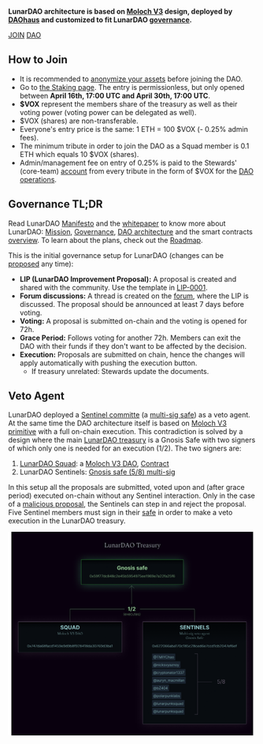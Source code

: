 
**LunarDAO architecture is based on [Moloch V3](https://github.com/Moloch-Mystics/Baal) design, deployed by [DAOhaus](https://daohaus.club/moloch) and customized to fit LunarDAO [governance](https://github.com/lunardao/dao).**

<!---BUTTONS:--->

[JOIN](https://join.lunardao.net) [DAO](https://admin.daohaus.fun/#/molochv3/0x1/0x747da68facd1459e9d9b8f928418da30769d3ba1)


## How to Join

- It is recommended to [anonymize your assets](https://wiki.lunardao.net/anonymizing_assets.html) before joining the DAO.
- Go to [the Staking page](https://join.lunardao.net). The entry is permissionless, but only opened between **April 16th, 17:00 UTC and April 30th, 17:00 UTC**.
- **$VOX** represent the members share of the treasury as well as their voting power (voting power can be delegated as well).
- $VOX (shares) are non-transferable.
- Everyone's entry price is the same: 1 ETH = 100 $VOX (- 0.25% admin fees).
- The minimum tribute in order to join the DAO as a Squad member is 0.1 ETH which equals 10 $VOX (shares).  
- Admin/management fee on entry of 0.25% is paid to the Stewards' (core-team) [account](https://app.safe.global/home?safe=eth:0xAb501a8Eb58c9780eb04D683feB504fcE391A2DD) from every tribute in the form of $VOX for the [DAO operations](https://github.com/lunardao/dao#stewards).

## Governance TL;DR

Read LunarDAO [Manifesto](https://wiki.lunardao.net) and the [whitepaper](https://github.com/lunardao/dao) to know more about LunarDAO: [Mission](https://github.com/lunardao/dao#mission), [Governance](https://github.com/lunardao/dao#governance), [DAO architecture](https://github.com/lunardao/dao#lunardao-architecture) and the smart contracts [overview](https://github.com/lunardao/dao/blob/master/README.md#contracts). To learn about the plans, check out the [Roadmap](https://lunardao.net/roadmap.html). 

This is the initial governance setup for LunarDAO (changes can be [proposed](https://admin.daohaus.fun/#/molochv3/0x1/0x747da68facd1459e9d9b8f928418da30769d3ba1/proposals) any time):

- **LIP (LunarDAO Improvement Proposal):** A proposal is created and shared with the community. Use the template in [LIP-0001](https://github.com/lunardao/lip/blob/main/lip-0001.md).  
- **Forum discussions:** A thread is created on the [forum](https://forum.lunardao.net/c/proposals), where the LIP is discussed. The proposal should be announced at least 7 days before voting.
- **Voting:** A proposal is submitted on-chain and the voting is opened for 72h.
- **Grace Period:** Follows voting for another 72h. Members can exit the DAO with their funds if they don't want to be affected by the decision.  
- **Execution:** Proposals are submitted on chain, hence the changes will apply automatically with pushing the execution button.   
    - If treasury unrelated: Stewards update the documents.

## Veto Agent

LunarDAO deployed a [Sentinel committe](https://github.com/lunardao/dao#sentinels) (a [multi-sig safe](https://app.safe.global/home?safe=eth:0x622066aBA170c185c28cED6E7ccd1cB2047ef6ef))  as a veto agent. At the same time the DAO architecture itself is based on [Moloch V3 primitive](https://github.com/lunardao/dao#moloch-v3) with a full on-chain execution. This contradiction is solved by a design where the main [LunarDAO treasury](https://app.safe.global/settings/setup?safe=eth:0x59f77dc848c2e45b5954975ee1969e7a22fa25f6) is a Gnosis Safe with two signers of which only one is needed for an execution (1/2). The two signers are:

1. [LunarDAO Squad](https://github.com/lunardao/dao#squad): a [Moloch V3 DAO](https://github.com/lunardao/dao#moloch-v3), [Contract](https://etherscan.io/address/0x747DA68Facd1459E9D9b8f928418DA30769D3Ba1)
2. LunarDAO Sentinels: [Gnosis safe (5/8) multi-sig](https://app.safe.global/home?safe=eth:0x622066aBA170c185c28cED6E7ccd1cB2047ef6ef)

In this setup all the proposals are submitted, voted upon and (after grace period) executed on-chain without any Sentinel interaction. Only in the case of a [malicious proposal](https://github.com/lunardao/dao#sentinels), the Sentinels can step in and reject the proposal. Five Sentinel members must sign in their [safe](https://app.safe.global/home?safe=eth:0x622066aBA170c185c28cED6E7ccd1cB2047ef6ef) in order to make a veto execution in the LunarDAO treasury. 

![](https://github.com/lunardao/dao/raw/master/pic/diagram_treasury.png)
